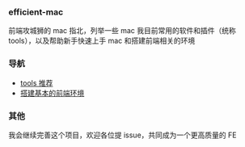 ### efficient-mac

前端攻城狮的 mac 指北，列举一些 mac 我目前常用的软件和插件（统称 tools），以及帮助新手快速上手 mac 和搭建前端相关的环境

### 导航

- [tools 推荐](https://github.com/GitHubJackson/efficient-mac/blob/master/tools.md)
- [搭建基本的前端环境](https://github.com/GitHubJackson/efficient-mac/blob/master/frontend-dev.md)

### 其他

我会继续完善这个项目，欢迎各位提 issue，共同成为一个更高质量的 FE
